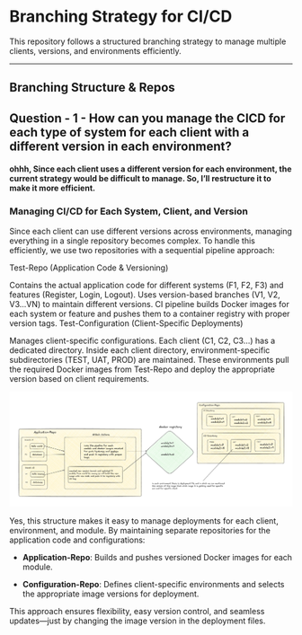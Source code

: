 # **Branching Strategy for CI/CD**

This repository follows a structured branching strategy to manage multiple clients, versions, and environments efficiently.

---

## **Branching Structure & Repos**

## Question - 1 - How can you manage the CICD for each type of system for each client with a different version in each environment? 

#### ohhh, Since each client uses a different version for each environment, the current strategy would be difficult to manage. So, I’ll restructure it to make it more efficient.

### Managing CI/CD for Each System, Client, and Version
Since each client can use different versions across environments, managing everything in a single repository becomes complex. To handle this efficiently, we use two repositories with a sequential pipeline approach:

Test-Repo (Application Code & Versioning)

Contains the actual application code for different systems (F1, F2, F3) and features (Register, Login, Logout).
Uses version-based branches (V1, V2, V3...VN) to maintain different versions.
CI pipeline builds Docker images for each system or feature and pushes them to a container registry with proper version tags.
Test-Configuration (Client-Specific Deployments)

Manages client-specific configurations.
Each client (C1, C2, C3...) has a dedicated directory.
Inside each client directory, environment-specific subdirectories (TEST, UAT, PROD) are maintained.
These environments pull the required Docker images from Test-Repo and deploy the appropriate version based on client requirements.

![alt text](image.png)

Yes, this structure makes it easy to manage deployments for each client, environment, and module. By maintaining separate repositories for the application code and configurations:

- **Application-Repo**: Builds and pushes versioned Docker images for each module.

- **Configuration-Repo**: Defines client-specific environments and selects the appropriate image versions for deployment.

This approach ensures flexibility, easy version control, and seamless updates—just by changing the image version in the deployment files.
